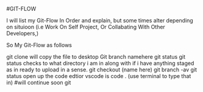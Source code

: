#GIT-FLOW

I will list my Git-Flow In Order and explain, but some times alter depending on situioon (i.e Work On Self Project, Or Collabating With Other Developers,)

So My Git-Flow as follows


git clone will copy the file to desktop
Git branch namehere
git status git status checks to what directory i am in along with if i have anything staged as in ready to upload in a sense.
git checkout (name here)
git branch -av
git status 
open up the code edtior vscode is  code . (use terminal to type that in)
#will continue soon
git 
